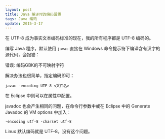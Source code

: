 ```yaml
---
layout: post
title: Java 编译时的编码设置
tags: Java 编码
update: 2015-3-17
---
```


在 UTF-8 成为事实文本编码标准的现在，我的所有程序都是 UTF-8 编码的。

编写 Java 程序，默认使用 `javac` 直接在 Windows 命令提示符下编译含有汉字的源代码，会报错：

<div class="alert alert-danger" role="alert">
    错误: 编码GBK的不可映射字符
</div>

解决办法也很简单，指定编码即可：

    javac -encoding UTF-8 <文件名>
	
在 Eclipse 中则可以在属性中配置。

javadoc 也会产生相同的问题，在命令行参数中或在 Eclipse 中的 Generate Javadoc 的 VM options 中加入：
	
	-encoding utf-8 -charset utf-8
	
Linux 默认编码就是 UTF-8，没有这个问题。
